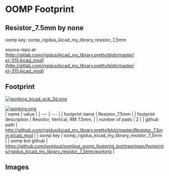 # OOMP Footprint  
## Resistor_7.5mm  by none  
  
oomp key: oomp_rigidus_kicad_my_library_resistor_7_5mm  
  
source repo at: [http://gitlab.com/rigidus/kicad_my_library.pretty/blob/master/кт-315.kicad_mod](http://gitlab.com/rigidus/kicad_my_library.pretty/blob/master/кт-315.kicad_mod)  
## Footprint  
  
[![working_kicad_pcb_3d.png](working_kicad_pcb_3d_600.png)](working_kicad_pcb_3d.png)  
  
[![working.png](working_600.png)](working.png)  
| name | value | 
| --- | --- | 
| footprint name | Resistor_7.5mm | 
| footprint description | Resistor, Vertical, RM 7.5mm, | 
| number of pads | 2 | 
| github path | http://github.com/rigidus/kicad_my_library.pretty/blob/master/Resistor_7.5mm.kicad_mod | 
| oomp key | oomp_rigidus_kicad_my_library_resistor_7_5mm | 
| oomp bot github | https://github.com/oomlout/oomlout_oomp_footprint_bot/tree/main/footprints/rigidus_kicad_my_library_resistor_7_5mm/working | 
## Images  
